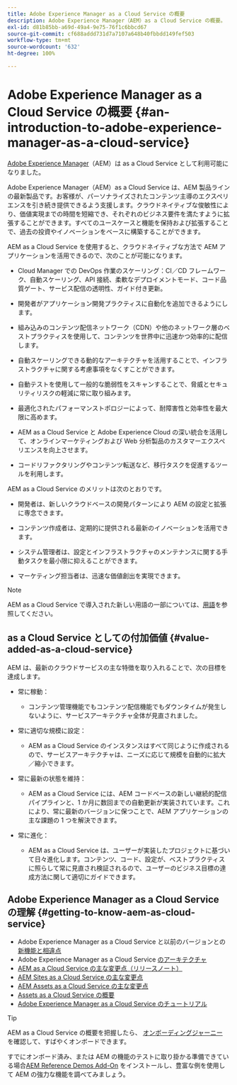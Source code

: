 ```yaml
---
title: Adobe Experience Manager as a Cloud Service の概要
description: Adobe Experience Manager（AEM）as a Cloud Service の概要。
exl-id: d81b85bb-a69d-49a4-9e75-76f1c6bbcd67
source-git-commit: cf688addd731d7a7107a648b40fbbdd149fef503
workflow-type: tm+mt
source-wordcount: '632'
ht-degree: 100%

---
```


# Adobe Experience Manager as a Cloud Service の概要 {#an-introduction-to-adobe-experience-manager-as-a-cloud-service}

[Adobe Experience Manager](https://www.adobe.com/jp/marketing/experience-manager.html)（AEM）は as a Cloud Service として利用可能になりました。

Adobe Experience Manager（AEM）as a Cloud Service は、AEM 製品ラインの最新製品です。お客様が、パーソナライズされたコンテンツ主導のエクスペリエンスを引き続き提供できるよう支援します。クラウドネイティブな俊敏性により、価値実現までの時間を短縮でき、それぞれのビジネス要件を満たすように拡張することができます。すべてのユースケースと機能を保持および拡張することで、過去の投資やイノベーションをベースに構築することができます。

AEM as a Cloud Service を使用すると、クラウドネイティブな方法で AEM アプリケーションを活用できるので、次のことが可能になります。

* Cloud Manager での DevOps 作業のスケーリング：CI／CD フレームワーク、自動スケーリング、API 接続、柔軟なデプロイメントモード、コード品質ゲート、サービス配信の透明性、ガイド付き更新。

* 開発者がアプリケーション開発プラクティスに自動化を追加できるようにします。

* 組み込みのコンテンツ配信ネットワーク（CDN）や他のネットワーク層のベストプラクティスを使用して、コンテンツを世界中に迅速かつ効率的に配信します。

* 自動スケーリングできる動的なアーキテクチャを活用することで、インフラストラクチャに関する考慮事項をなくすことができます。

* 自動テストを使用して一般的な脆弱性をスキャンすることで、脅威とセキュリティリスクの軽減に常に取り組みます。

* 最適化されたパフォーマンストポロジーによって、耐障害性と効率性を最大限に高めます。

* AEM as a Cloud Service と Adobe Experience Cloud の深い統合を活用して、オンラインマーケティングおよび Web 分析製品のカスタマーエクスペリエンスを向上させます。

* コードリファクタリングやコンテンツ転送など、移行タスクを促進するツールを利用します。

AEM as a Cloud Service のメリットは次のとおりです。

* 開発者は、新しいクラウドベースの開発パターンにより AEM の設定と拡張に専念できます。

* コンテンツ作成者は、定期的に提供される最新のイノベーションを活用できます。

* システム管理者は、設定とインフラストラクチャのメンテナンスに関する手動タスクを最小限に抑えることができます。

* マーケティング担当者は、迅速な価値創出を実現できます。

>[!NOTE]
>AEM as a Cloud Service で導入された新しい用語の一部については、[用語](terminology.md)を参照してください。

## as a Cloud Service としての付加価値 {#value-added-as-a-cloud-service}

AEM は、最新のクラウドサービスの主な特徴を取り入れることで、次の目標を達成します。

* 常に稼動：

   * コンテンツ管理機能でもコンテンツ配信機能でもダウンタイムが発生しないように、サービスアーキテクチャ全体が見直されました。

* 常に適切な規模に設定：

   * AEM as a Cloud Service のインスタンスはすべて同じように作成されるので、サービスアーキテクチャは、ニーズに応じて規模を自動的に拡大／縮小できます。

* 常に最新の状態を維持：

   * AEM as a Cloud Service には、AEM コードベースの新しい継続的配信パイプラインと、1 か月に数回までの自動更新が実装されています。これにより、常に最新のバージョンに保つことで、AEM アプリケーションの主な課題の 1 つを解決できます。

* 常に進化：

   * AEM as a Cloud Service は、ユーザーが実装したプロジェクトに基づいて日々進化します。コンテンツ、コード、設定が、ベストプラクティスに照らして常に見直され検証されるので、ユーザーのビジネス目標の達成方法に関して適切にガイドできます。

## Adobe Experience Manager as a Cloud Service の理解 {#getting-to-know-aem-as-cloud-service}

* Adobe Experience Manager as a Cloud Service と以前のバージョンとの[新機能と相違点](/help/overview/what-is-new-and-different.md)
* Adobe Experience Manager as a Cloud Service [のアーキテクチャ](/help/overview/architecture.md)
* [AEM as a Cloud Service の主な変更点（リリースノート）](/help/release-notes/aem-cloud-changes.md)
* [AEM Sites as a Cloud Service の主な変更点](/help/sites-cloud/sites-cloud-changes.md)
* [AEM Assets as a Cloud Service の主な変更点](/help/assets/assets-cloud-changes.md)
* [Assets as a Cloud Service の概要](/help/assets/overview.md)
* [Adobe Experience Manager as a Cloud Service のチュートリアル](https://experienceleague.adobe.com/docs/experience-manager-learn/cloud-service/overview.html?lang=ja)

>[!TIP]
>
>AEM as a Cloud Service の概要を把握したら、 [オンボーディングジャーニー](/help/journey-onboarding/home.md) を確認して、すばやくオンボードできます。
>
>すでにオンボード済み、または AEM の機能のテストに取り掛かる準備できている場合[AEM Reference Demos Add-On](/help/journey-sites/demos-add-on/overview.md) をインストールし、豊富な例を使用して AEM の強力な機能を調べてみましょう。